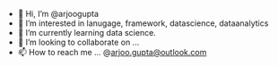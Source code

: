 - 👋 Hi, I’m @arjoogupta
- 👀 I’m interested in lanugage, framework, datascience, dataanalytics
- 🌱 I’m currently learning data science.
- 💞️ I’m looking to collaborate on ...
- 📫 How to reach me ... @arjoo.gupta@outlook.com
<!---
arjoogupta25/arjoogupta25 is a ✨ special ✨ repository because its `README.md` (this file) appears on your GitHub profile.
You can click the Preview link to take a look at your changes.
--->
